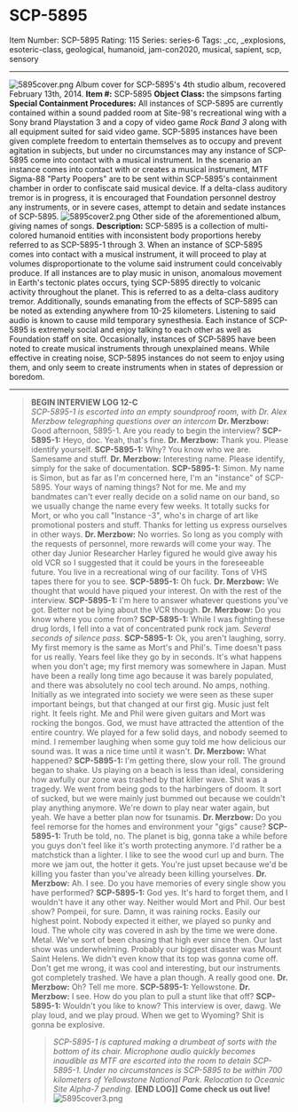 # SCP-5895
Item Number: SCP-5895
Rating: 115
Series: series-6
Tags: _cc, _explosions, esoteric-class, geological, humanoid, jam-con2020, musical, sapient, scp, sensory

---

![5895cover.png](https://scp-wiki.wdfiles.com/local--files/scp-5895/5895cover.png)
Album cover for SCP-5895's 4th studio album, recovered February 13th, 2014.
**Item #:** SCP-5895
**Object Class:** the simpsons farting
**Special Containment Procedures:** All instances of SCP-5895 are currently contained within a sound padded room at Site-98's recreational wing with a Sony brand Playstation 3 and a copy of video game _Rock Band 3_ along with all equipment suited for said video game. SCP-5895 instances have been given complete freedom to entertain themselves as to occupy and prevent agitation in subjects, but under no circumstances may any instance of SCP-5895 come into contact with a musical instrument. In the scenario an instance comes into contact with or creates a musical instrument, MTF Sigma-88 "Party Poopers" are to be sent within SCP-5895's containment chamber in order to confiscate said musical device. If a delta-class auditory tremor is in progress, it is encouraged that Foundation personnel destroy any instruments, or in severe cases, attempt to detain and sedate instances of SCP-5895.
![5895cover2.png](https://scp-wiki.wdfiles.com/local--files/scp-5895/5895cover2.png)
Other side of the aforementioned album, giving names of songs.
**Description:** SCP-5895 is a collection of multi-colored humanoid entities with inconsistent body proportions hereby referred to as SCP-5895-1 through 3. When an instance of SCP-5895 comes into contact with a musical instrument, it will proceed to play at volumes disproportionate to the volume said instrument could conceivably produce. If all instances are to play music in unison, anomalous movement in Earth's tectonic plates occurs, tying SCP-5895 directly to volcanic activity throughout the planet. This is referred to as a delta-class auditory tremor. Additionally, sounds emanating from the effects of SCP-5895 can be noted as extending anywhere from 10-25 kilometers. Listening to said audio is known to cause mild temporary synesthesia. Each instance of SCP-5895 is extremely social and enjoy talking to each other as well as Foundation staff on site. Occasionally, instances of SCP-5895 have been noted to create musical instruments through unexplained means. While effective in creating noise, SCP-5895 instances do not seem to enjoy using them, and only seem to create instruments when in states of depression or boredom.
* * *
> **BEGIN INTERVIEW LOG 12-C**  
>  _SCP-5895-1 is escorted into an empty soundproof room, with Dr. Alex Merzbow telegraphing questions over an intercom_
> **Dr. Merzbow:** Good afternoon, 5895-1. Are you ready to begin the interview?
> **SCP-5895-1:** Heyo, doc. Yeah, that's fine.
> **Dr. Merzbow:** Thank you. Please identify yourself.
> **SCP-5895-1:** Why? You know who we are. Samesame and stuff.
> **Dr. Merzbow:** Interesting name. Please identify, simply for the sake of documentation.
> **SCP-5895-1:** Simon. My name is Simon, but as far as I'm concerned here, I'm an "instance" of SCP-5895. Your ways of naming things? Not for me. Me and my bandmates can't ever really decide on a solid name on our band, so we usually change the name every few weeks. It totally sucks for Mort, or who you call "Instance -3", who's in charge of art like promotional posters and stuff. Thanks for letting us express ourselves in other ways.
> **Dr. Merzbow:** No worries. So long as you comply with the requests of personnel, more rewards will come your way. The other day Junior Researcher Harley figured he would give away his old VCR so I suggested that it could be yours in the foreseeable future. You live in a recreational wing of our facility. Tons of VHS tapes there for you to see.
> **SCP-5895-1:** Oh fuck.
> **Dr. Merzbow:** We thought that would have piqued your interest. On with the rest of the interview.
> **SCP-5895-1:** I'm here to answer whatever questions you've got. Better not be lying about the VCR though.
> **Dr. Merzbow:** Do you know where you come from?
> **SCP-5895-1:** While I was fighting these drug lords, I fell into a vat of concentrated punk rock jam.
> _Several seconds of silence pass._
> **SCP-5895-1:** Ok, you aren't laughing, sorry. My first memory is the same as Mort's and Phil's. Time doesn't pass for us really. Years feel like they go by in seconds. It's what happens when you don't age; my first memory was somewhere in Japan. Must have been a really long time ago because it was barely populated, and there was absolutely no cool tech around. No amps, nothing. Initially as we integrated into society we were seen as these super important beings, but that changed at our first gig. Music just felt right. It feels right. Me and Phil were given guitars and Mort was rocking the bongos. God, we must have attracted the attention of the entire country. We played for a few solid days, and nobody seemed to mind. I remember laughing when some guy told me how delicious our sound was. It was a nice time until it wasn't.
> **Dr. Merzbow:** What happened?
> **SCP-5895-1:** I'm getting there, slow your roll. The ground began to shake. Us playing on a beach is less than ideal, considering how awfully our zone was trashed by that killer wave. Shit was a tragedy. We went from being gods to the harbingers of doom. It sort of sucked, but we were mainly just bummed out because we couldn't play anything anymore. We're down to play near water again, but yeah. We have a better plan now for tsunamis.
> **Dr. Merzbow:** Do you feel remorse for the homes and environment your "gigs" cause?
> **SCP-5895-1:** Truth be told, no. The planet is big, gonna take a while before you guys don't feel like it's worth protecting anymore. I'd rather be a matchstick than a lighter. I like to see the wood curl up and burn. The more we jam out, the hotter it gets. You're just upset because we'd be killing you faster than you've already been killing yourselves.
> **Dr. Merzbow:** Ah. I see. Do you have memories of every single show you have performed?
> **SCP-5895-1:** God yes. It's hard to forget them, and I wouldn't have it any other way. Neither would Mort and Phil. Our best show? Pompeii, for sure. Damn, it was raining rocks. Easily our highest point. Nobody expected it either, we played so punky and loud. The whole city was covered in ash by the time we were done. Metal. We've sort of been chasing that high ever since then. Our last show was underwhelming. Probably our biggest disaster was Mount Saint Helens. We didn't even know that its top was gonna come off. Don't get me wrong, it was cool and interesting, but our instruments got completely trashed. We have a plan though. A really good one.
> **Dr. Merzbow:** Oh? Tell me more.
> **SCP-5895-1:** Yellowstone.
> **Dr. Merzbow:** I see. How do you plan to pull a stunt like that off?
> **SCP-5895-1:** Wouldn't you like to know? This interview is over, dawg. We play loud, and we play proud. When we get to Wyoming? Shit is gonna be explosive.
> > _SCP-5895-1 is captured making a drumbeat of sorts with the bottom of its chair. Microphone audio quickly becomes inaudible as MTF are escorted into the room to detain SCP-5895-1. Under no circumstances is SCP-5895 to be within 700 kilometers of Yellowstone National Park. Relocation to Oceanic Site Alpha-7 pending._
> **[END LOG]]**
> **Come check us out live!**  
>  ![5895cover3.png](https://scp-wiki.wdfiles.com/local--files/scp-5895/5895cover3.png)